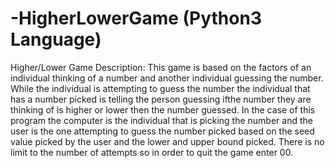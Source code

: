 # -HigherLowerGame (Python3 Language)
Higher/Lower Game Description:
This game is based on the factors of an individual thinking of a number and another individual guessing the number. While the individual is attempting to guess the number the individual that has a number picked is telling the person guessing ifthe number they are thinking of is higher or lower then the number guessed. In the case of this program the computer is the individual that is picking the number and the user is the one attempting to guess the number picked based on the seed value picked by the user and the lower and upper bound picked. There is no limit to the number of attempts so in order to quit the game enter 00.
